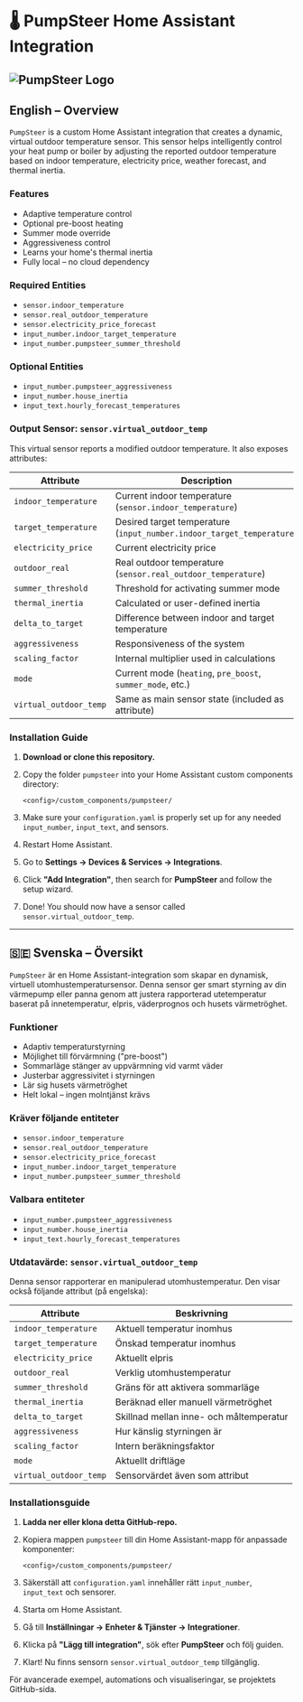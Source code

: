 # 🌡️ PumpSteer Home Assistant Integration

## ![PumpSteer Logo](https://github.com/JohanAlvedal/PumpSteer/blob/main/icons/icon.png)

## English – Overview

`PumpSteer` is a custom Home Assistant integration that creates a dynamic, virtual outdoor temperature sensor. This sensor helps intelligently control your heat pump or boiler by adjusting the reported outdoor temperature based on indoor temperature, electricity price, weather forecast, and thermal inertia.

### Features

* Adaptive temperature control
* Optional pre-boost heating
* Summer mode override
* Aggressiveness control
* Learns your home's thermal inertia
* Fully local – no cloud dependency

### Required Entities

* `sensor.indoor_temperature`
* `sensor.real_outdoor_temperature`
* `sensor.electricity_price_forecast`
* `input_number.indoor_target_temperature`
* `input_number.pumpsteer_summer_threshold`

### Optional Entities

* `input_number.pumpsteer_aggressiveness`
* `input_number.house_inertia`
* `input_text.hourly_forecast_temperatures`

### Output Sensor: `sensor.virtual_outdoor_temp`

This virtual sensor reports a modified outdoor temperature. It also exposes attributes:

| Attribute              | Description                                                           |
| ---------------------- | --------------------------------------------------------------------- |
| `indoor_temperature`   | Current indoor temperature (`sensor.indoor_temperature`)              |
| `target_temperature`   | Desired target temperature (`input_number.indoor_target_temperature`) |
| `electricity_price`    | Current electricity price                                             |
| `outdoor_real`         | Real outdoor temperature (`sensor.real_outdoor_temperature`)          |
| `summer_threshold`     | Threshold for activating summer mode                                  |
| `thermal_inertia`      | Calculated or user-defined inertia                                    |
| `delta_to_target`      | Difference between indoor and target temperature                      |
| `aggressiveness`       | Responsiveness of the system                                          |
| `scaling_factor`       | Internal multiplier used in calculations                              |
| `mode`                 | Current mode (`heating`, `pre_boost`, `summer_mode`, etc.)            |
| `virtual_outdoor_temp` | Same as main sensor state (included as attribute)                     |

### Installation Guide

1. **Download or clone this repository.**
2. Copy the folder `pumpsteer` into your Home Assistant custom components directory:

   ```
   <config>/custom_components/pumpsteer/
   ```
3. Make sure your `configuration.yaml` is properly set up for any needed `input_number`, `input_text`, and sensors.
4. Restart Home Assistant.
5. Go to **Settings → Devices & Services → Integrations**.
6. Click **"Add Integration"**, then search for **PumpSteer** and follow the setup wizard.
7. Done! You should now have a sensor called `sensor.virtual_outdoor_temp`.

---

## 🇸🇪 Svenska – Översikt

`PumpSteer` är en Home Assistant-integration som skapar en dynamisk, virtuell utomhustemperatursensor. Denna sensor ger smart styrning av din värmepump eller panna genom att justera rapporterad utetemperatur baserat på innetemperatur, elpris, väderprognos och husets värmetröghet.

### Funktioner

* Adaptiv temperaturstyrning
* Möjlighet till förvärmning ("pre-boost")
* Sommarläge stänger av uppvärmning vid varmt väder
* Justerbar aggressivitet i styrningen
* Lär sig husets värmetröghet
* Helt lokal – ingen molntjänst krävs

### Kräver följande entiteter

* `sensor.indoor_temperature`
* `sensor.real_outdoor_temperature`
* `sensor.electricity_price_forecast`
* `input_number.indoor_target_temperature`
* `input_number.pumpsteer_summer_threshold`

### Valbara entiteter

* `input_number.pumpsteer_aggressiveness`
* `input_number.house_inertia`
* `input_text.hourly_forecast_temperatures`

### Utdatavärde: `sensor.virtual_outdoor_temp`

Denna sensor rapporterar en manipulerad utomhustemperatur. Den visar också följande attribut (på engelska):

| Attribute              | Beskrivning                             |
| ---------------------- | --------------------------------------- |
| `indoor_temperature`   | Aktuell temperatur inomhus              |
| `target_temperature`   | Önskad temperatur inomhus               |
| `electricity_price`    | Aktuellt elpris                         |
| `outdoor_real`         | Verklig utomhustemperatur               |
| `summer_threshold`     | Gräns för att aktivera sommarläge       |
| `thermal_inertia`      | Beräknad eller manuell värmetröghet     |
| `delta_to_target`      | Skillnad mellan inne- och måltemperatur |
| `aggressiveness`       | Hur känslig styrningen är               |
| `scaling_factor`       | Intern beräkningsfaktor                 |
| `mode`                 | Aktuellt driftläge                      |
| `virtual_outdoor_temp` | Sensorvärdet även som attribut          |

### Installationsguide

1. **Ladda ner eller klona detta GitHub-repo.**
2. Kopiera mappen `pumpsteer` till din Home Assistant-mapp för anpassade komponenter:

   ```
   <config>/custom_components/pumpsteer/
   ```
3. Säkerställ att `configuration.yaml` innehåller rätt `input_number`, `input_text` och sensorer.
4. Starta om Home Assistant.
5. Gå till **Inställningar → Enheter & Tjänster → Integrationer**.
6. Klicka på **"Lägg till integration"**, sök efter **PumpSteer** och följ guiden.
7. Klart! Nu finns sensorn `sensor.virtual_outdoor_temp` tillgänglig.

För avancerade exempel, automations och visualiseringar, se projektets GitHub-sida.

